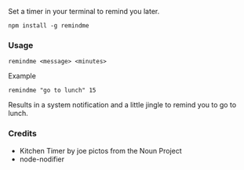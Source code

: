 Set a timer in your terminal to remind you later.

```
npm install -g remindme
```

### Usage

```
remindme <message> <minutes>
```

Example

```
remindme "go to lunch" 15
```

Results in a system notification and a little jingle to remind you to go to lunch.

### Credits

* Kitchen Timer by joe pictos from the Noun Project
* node-nodifier